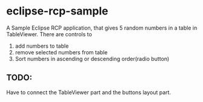 eclipse-rcp-sample
==================

A Sample Eclipse RCP application, that gives 5 random numbers in a table in TableViewer.
There are controls to
1) add numbers to table
2) remove selected numbers from table
3) Sort numbers in ascending or descending order(radio button)


TODO:
----
Have to connect the TableViewer part and the buttons layout part.
